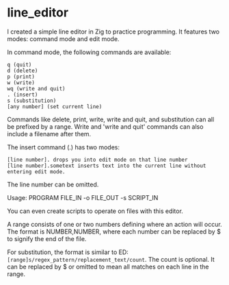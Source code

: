 # line_editor
I created a simple line editor in Zig to practice programming. It features two modes: command mode and edit mode.

In command mode, the following commands are available:

    q (quit)
    d (delete)
    p (print)
    w (write)
    wq (write and quit)
    . (insert)
    s (substitution)
    [any number] (set current line)

Commands like delete, print, write, write and quit, and substitution can all be prefixed by a range. Write and 'write and quit' commands can also include a filename after them.

The insert command (.) has two modes:

    [line number]. drops you into edit mode on that line number
    [line number].sometext inserts text into the current line without entering edit mode.

The line number can be omitted.

Usage: PROGRAM FILE_IN -o FILE_OUT -s SCRIPT_IN

You can even create scripts to operate on files with this editor.

A range consists of one or two numbers defining where an action will occur. The format is NUMBER,NUMBER, where each number can be replaced by $ to signify the end of the file.

For substitution, the format is similar to ED:
`[range]s/regex_pattern/replacement_text/count`. The count is optional. It can be replaced by $ or omitted to mean all matches on each line in the range.
